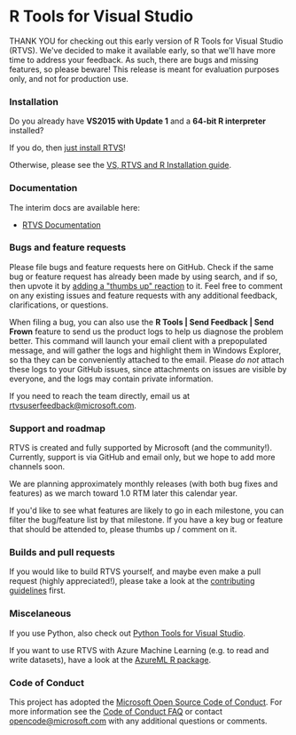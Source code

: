 # R Tools for Visual Studio

THANK YOU for checking out this early version of R Tools for Visual Studio (RTVS). We've decided to make it available
early, so that we'll have more time to address your feedback. As such, there are bugs and missing features, so please
beware! This release is meant for evaluation purposes only, and not for production use.

### Installation

Do you already have **VS2015 with Update 1** and a **64-bit R interpreter** installed?

If you do, then [just install RTVS](https://aka.ms/rtvs-current)!

Otherwise, please see the [VS, RTVS and R Installation guide](http://microsoft.github.io/RTVS-docs/installation.html).

### Documentation

The interim docs are available here:

* [RTVS Documentation](http://microsoft.github.io/RTVS-docs/)

### Bugs and feature requests

Please file bugs and feature requests here on GitHub. Check if the same bug or feature request has already been
made by using search, and if so, then upvote it by
[adding a "thumbs up" reaction](https://github.com/blog/2119-add-reactions-to-pull-requests-issues-and-comments)
to it. Feel free to comment on any existing issues and feature requests with any additional feedback, clarifications,
or questions.

When filing a bug, you can also use the **R Tools | Send Feedback | Send Frown** feature to send us the product
logs to help us diagnose the problem better. This command will launch your email client with a prepopulated message,
and will gather the logs and highlight them in Windows Explorer, so tha they can be conveniently attached to the
email. Please *do not* attach these logs to your GitHub issues, since attachments on issues are visible by everyone,
and the logs may contain private information.

If you need to reach the team directly, email us at rtvsuserfeedback@microsoft.com.

### Support and roadmap

RTVS is created and fully supported by Microsoft (and the community!). Currently, support is via GitHub and email
only, but we hope to add more channels soon.

We are planning approximately monthly releases (with both bug fixes and features) as we march toward 1.0 RTM later
this calendar year.

If you'd like to see what features are likely to go in each milestone, you can filter the bug/feature list by that
milestone. If you have a key bug or feature that should be attended to, please thumbs up / comment on it.

### Builds and pull requests

If you would like to build RTVS yourself, and maybe even make a pull request (highly appreciated!), please take
a look at the [contributing guidelines](CONTRIBUTING.md) first.

### Miscelaneous

If you use Python, also check out [Python Tools for Visual Studio](https://github.com/Microsoft/PTVS).

If you want to use RTVS with Azure Machine Learning (e.g. to read and write datasets), have a look at the
[AzureML R package](https://cran.r-project.org/web/packages/AzureML/index.html).

### Code of Conduct

This project has adopted the [Microsoft Open Source Code of Conduct](https://opensource.microsoft.com/codeofconduct/).
For more information see the [Code of Conduct FAQ](https://opensource.microsoft.com/codeofconduct/faq/) or contact
[opencode@microsoft.com](mailto:opencode@microsoft.com) with any additional questions or comments.
